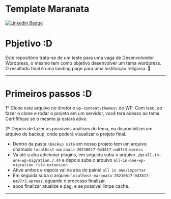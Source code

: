 # Template Maranata 


[![Linkedin Badge](https://img.shields.io/badge/-LinkedIn-blue?style=flat-square&logo=Linkedin&logoColor=white&link=https://www.linkedin.com/in/fagnerpsantos/)](https://www.linkedin.com/in/anna-raquel-gomes-carvalho/)


# Pbjetivo :D

Este repositório trata-se de um teste para uma vaga de Desenvolvedor Wordpress, o mesmo tem como objetivo desenvolver um tema wordpress. O resultado final é uma landing page para uma instituição religiosa. 🎉

<hr>

# Primeiros passos :D

1º Clone este arquivo no diretório `wp-content\themes\` do WP. Com isso, ao fazer o clone e rodar o projeto em um servidor, você tera acesso ao tema. Certififique se o mesmo ja estará ativo.

2º Depois de fazer as possíveis análises do tema, eu disponibilizei um arquivo de backup, onde poderá visualizar o projeto final.

- Dentro da pasta `\backup site` em nosso projeto tem um arquivo chamado `localhost-maranata-20210617-043817-ua07r3.wpress`
- Vá até a aba adicionar plugins, em seguida suba o arquivo .zip `all-in-one-wp-migration.7.44` e depois suba o arquivo `all-in-one-wp-migration-file-extension`
- Ative ambos e depois vai na aba do painel `all in one/importar`
- Em seguida suba o arquivo `localhost-maranata-20210617-043817-ua07r3.wpress`, aguarde o processo finalizar.
- apos finalizar atualize a pag, e se possivel limpe cache.

<hr>
